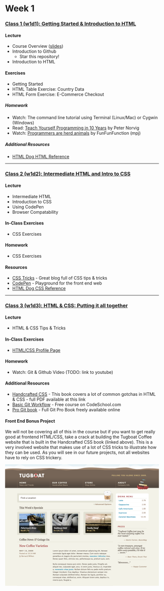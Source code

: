 # Week 1

### [Class 1 (w1d1): Getting Started & Introduction to HTML](./w1d1)

#### Lecture
* Course Overview ([slides]())
* Introduction to Github
  * Star this repository!
* Introduction to HTML

#### Exercises
* Getting Started
* HTML Table Exercise: Country Data
* HTML Form Exercise: E-Commerce Checkout

##### Homework

* Watch: The command line tutorial using Terminal (Linux/Mac) or Cygwin (Windows)
* Read: [Teach Yourself Programming in 10 Years](http://norvig.com/21-days.html) by Peter Norvig
* Watch: [Programmers are herd animals](https://www.youtube.com/watch?v=lrf6xuFq1Ms) by FunFunFunction (mpj)

##### Additional Resources
* [HTML Dog HTML Reference](http://htmldog.com/references/html/tags/)

---

### [Class 2 (w1d2): Intermediate HTML and Intro to CSS](./w1d2)

#### Lecture
* Intermediate HTML
* Introduction to CSS
* Using CodePen
* Browser Compatability

#### In-Class Exercises
* CSS Exercises

#### Homework
* CSS Exercises

#### Resources
* [CSS Tricks](https://css-tricks.com/) - Great blog full of CSS tips & tricks
* [CodePen](http://codepen.io/) - Playground for the front end web
* [HTML Dog CSS Reference](http://htmldog.com/references/css/properties/)

---

### [Class 3 (w1d3): HTML & CSS: Putting it all together](./w1d3)

#### Lecture
* HTML & CSS Tips & Tricks

#### In-Class Exercises
* [HTML/CSS Profile Page](./w1d3)

#### Homework
* Watch: Git & Github Video (TODO: link to youtube)

#### Additional Resources
* [Handcrafted CSS]() - This book covers a lot of common gotchas in HTML & CSS - full PDF available at this link
* [Basic Git Workflow](https://www.codeschool.com/courses/git-real) - Free course on CodeSchool.com
* [Pro Git book](https://git-scm.com/book/en/v2) - Full Git Pro Book freely available online

#### Front End Bonus Project
We will not be covering all of this in the course but if you want to get really good at frontend HTML/CSS, take a crack at building the Tugboat Coffee website that is built in the Handcrafted CSS book (linked above). This is a very involved website that makes use of a lot of CSS tricks to illustrate how they can be used. As you will see in our future projects, not all websites have to rely on CSS trickery.

![Tugboat Cofee](../zimages/tugboat.png)
